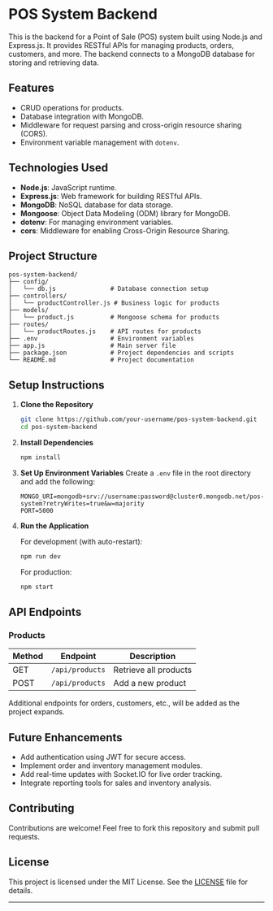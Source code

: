 # POS System Backend

This is the backend for a Point of Sale (POS) system built using Node.js and Express.js. It provides RESTful APIs for managing products, orders, customers, and more. The backend connects to a MongoDB database for storing and retrieving data.

## Features

- CRUD operations for products.
- Database integration with MongoDB.
- Middleware for request parsing and cross-origin resource sharing (CORS).
- Environment variable management with `dotenv`.

## Technologies Used

- **Node.js**: JavaScript runtime.
- **Express.js**: Web framework for building RESTful APIs.
- **MongoDB**: NoSQL database for data storage.
- **Mongoose**: Object Data Modeling (ODM) library for MongoDB.
- **dotenv**: For managing environment variables.
- **cors**: Middleware for enabling Cross-Origin Resource Sharing.

## Project Structure

```
pos-system-backend/
├── config/
│   └── db.js               # Database connection setup
├── controllers/
│   └── productController.js # Business logic for products
├── models/
│   └── product.js          # Mongoose schema for products
├── routes/
│   └── productRoutes.js    # API routes for products
├── .env                    # Environment variables
├── app.js                  # Main server file
├── package.json            # Project dependencies and scripts
└── README.md               # Project documentation
```

## Setup Instructions

1. **Clone the Repository**
   ```bash
   git clone https://github.com/your-username/pos-system-backend.git
   cd pos-system-backend
   ```

2. **Install Dependencies**
   ```bash
   npm install
   ```

3. **Set Up Environment Variables**
   Create a `.env` file in the root directory and add the following:
   ```
   MONGO_URI=mongodb+srv://username:password@cluster0.mongodb.net/pos-system?retryWrites=true&w=majority
   PORT=5000
   ```

4. **Run the Application**

   For development (with auto-restart):
   ```bash
   npm run dev
   ```
   For production:
   ```bash
   npm start
   ```

## API Endpoints

### Products
| Method | Endpoint        | Description                  |
|--------|-----------------|------------------------------|
| GET    | `/api/products` | Retrieve all products        |
| POST   | `/api/products` | Add a new product            |

Additional endpoints for orders, customers, etc., will be added as the project expands.

## Future Enhancements

- Add authentication using JWT for secure access.
- Implement order and inventory management modules.
- Add real-time updates with Socket.IO for live order tracking.
- Integrate reporting tools for sales and inventory analysis.

## Contributing

Contributions are welcome! Feel free to fork this repository and submit pull requests.

## License

This project is licensed under the MIT License. See the [LICENSE](LICENSE) file for details.

---